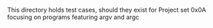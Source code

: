 This directory holds test cases, should they exist
for Project set 0x0A focusing on programs featuring
argv and argc